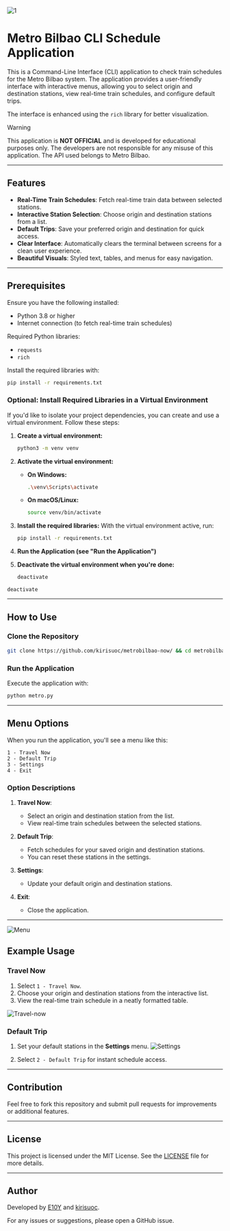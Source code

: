 ![1](https://github.com/user-attachments/assets/45c6c02e-88b9-4b8d-8c66-206488175237)

# Metro Bilbao CLI Schedule Application

This is a Command-Line Interface (CLI) application to check train schedules for the Metro Bilbao system. The application provides a user-friendly interface with interactive menus, allowing you to select origin and destination stations, view real-time train schedules, and configure default trips.

The interface is enhanced using the `rich` library for better visualization.

> [!WARNING]
> This application is **NOT OFFICIAL** and is developed for educational purposes only. 
> The developers are not responsible for any misuse of this application. 
> The API used belongs to Metro Bilbao.
> 

---

## Features
- **Real-Time Train Schedules**: Fetch real-time train data between selected stations.
- **Interactive Station Selection**: Choose origin and destination stations from a list.
- **Default Trips**: Save your preferred origin and destination for quick access.
- **Clear Interface**: Automatically clears the terminal between screens for a clean user experience.
- **Beautiful Visuals**: Styled text, tables, and menus for easy navigation.

---

## Prerequisites
Ensure you have the following installed:
- Python 3.8 or higher
- Internet connection (to fetch real-time train schedules)

Required Python libraries:
- `requests`
- `rich`

Install the required libraries with:
```bash
pip install -r requirements.txt
```

### Optional: Install Required Libraries in a Virtual Environment

If you'd like to isolate your project dependencies, you can create and use a virtual environment. Follow these steps:

1. **Create a virtual environment:**
   ```bash
   python3 -m venv venv
2. **Activate the virtual environment:**

   - **On Windows:**
     ```bash
     .\venv\Scripts\activate
     ```

   - **On macOS/Linux:**
     ```bash
     source venv/bin/activate
     ```

3. **Install the required libraries:**
   With the virtual environment active, run:
   ```bash
   pip install -r requirements.txt
4. **Run the Application (see "Run the Application")**

6. **Deactivate the virtual environment when you're done:**
   ```bash
   deactivate
   ```


```
deactivate
```
---

## How to Use
### Clone the Repository
```bash
git clone https://github.com/kirisuoc/metrobilbao-now/ && cd metrobilbao-now
```

### Run the Application
Execute the application with:
```bash
python metro.py
```

---

## Menu Options
When you run the application, you'll see a menu like this:

```
1 - Travel Now
2 - Default Trip
3 - Settings
4 - Exit
```

### Option Descriptions
1. **Travel Now**: 
   - Select an origin and destination station from the list.
   - View real-time train schedules between the selected stations.

2. **Default Trip**:
   - Fetch schedules for your saved origin and destination stations.
   - You can reset these stations in the settings.

3. **Settings**:
   - Update your default origin and destination stations.

4. **Exit**:
   - Close the application.

---

![Menu](https://github.com/user-attachments/assets/810fb38e-fd4c-48cc-9835-0dfca3fd3a99)
## Example Usage
### Travel Now
1. Select `1 - Travel Now`.
2. Choose your origin and destination stations from the interactive list.
3. View the real-time train schedule in a neatly formatted table.

![Travel-now](https://github.com/user-attachments/assets/f9c5907d-4f66-4496-a4fb-38763dbf20e2)

### Default Trip
1. Set your default stations in the **Settings** menu.
![Settings](https://github.com/user-attachments/assets/a76ddc80-c892-43d3-96d6-5cb05a6d070d)

3. Select `2 - Default Trip` for instant schedule access.

---

## Contribution
Feel free to fork this repository and submit pull requests for improvements or additional features.

---

## License
This project is licensed under the MIT License. See the [LICENSE](LICENSE) file for more details.

---

## Author
Developed by [E10Y](https://github.com/E10Y) and [kirisuoc](https://github.com/kirisuoc).

For any issues or suggestions, please open a GitHub issue.
